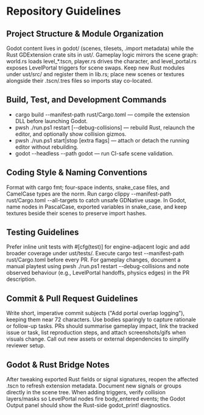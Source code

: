 # Repository Guidelines

## Project Structure & Module Organization
Godot content lives in godot/ (scenes, tilesets, .import metadata) while the Rust GDExtension crate sits in 
ust/. Gameplay logic mirrors the scene graph: world.rs loads level_*.tscn, player.rs drives the character, and level_portal.rs exposes LevelPortal triggers for scene swaps. Keep new Rust modules under 
ust/src/ and register them in lib.rs; place new scenes or textures alongside their .tscn/.tres files so imports stay co-located.

## Build, Test, and Development Commands
- cargo build --manifest-path rust/Cargo.toml — compile the extension DLL before launching Godot.
- pwsh ./run.ps1 restart [--debug-collisions] — rebuild Rust, relaunch the editor, and optionally show collision gizmos.
- pwsh ./run.ps1 start|stop [extra flags] — attach or detach the running editor without rebuilding.
- godot --headless --path godot — run CI-safe scene validation.

## Coding Style & Naming Conventions
Format with cargo fmt; four-space indents, snake_case files, and CamelCase types are the norm. Run cargo clippy --manifest-path rust/Cargo.toml --all-targets to catch unsafe GDNative usage. In Godot, name nodes in PascalCase, exported variables in snake_case, and keep textures beside their scenes to preserve import hashes.

## Testing Guidelines
Prefer inline unit tests with #[cfg(test)] for engine-adjacent logic and add broader coverage under 
ust/tests/. Execute cargo test --manifest-path rust/Cargo.toml before every PR. For gameplay changes, document a manual playtest using pwsh ./run.ps1 restart --debug-collisions and note observed behaviour (e.g., LevelPortal handoffs, physics edges) in the PR description.

## Commit & Pull Request Guidelines
Write short, imperative commit subjects ("Add portal overlap logging"), keeping them near 72 characters. Use bodies sparingly to capture rationale or follow-up tasks. PRs should summarise gameplay impact, link the tracked issue or task, list reproduction steps, and attach screenshots/gifs when visuals change. Call out new assets or external dependencies to simplify reviewer setup.

## Godot & Rust Bridge Notes
After tweaking exported Rust fields or signal signatures, reopen the affected .tscn to refresh extension metadata. Document new signals or groups directly in the scene tree. When adding triggers, verify collision layers/masks so LevelPortal nodes fire body_entered events; the Godot Output panel should show the Rust-side godot_print! diagnostics.
